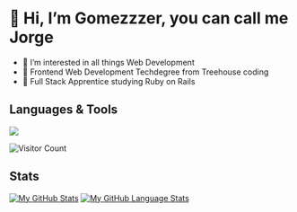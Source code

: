 <h1>👋 Hi, I’m Gomezzzer, you can call me Jorge</h1>
  <ul>
   <li>👀 I’m interested in all things Web Development</li>
   <li> 🌱 Frontend Web Development Techdegree from Treehouse coding</li> 
   <li>💎 Full Stack Apprentice studying Ruby on Rails</li>
  </ul>
  
 <h2>Languages & Tools</h2>
 <p align="left">
  <a href="https://skillicons.dev">
    <img src="https://skillicons.dev/icons?i=js,html,css,react,ruby,rails,github,vscode,postgres)](https://skillicons.dev" />
  </a>
 </p>
 
 
![Visitor Count](https://profile-counter.glitch.me/{gomezzzer-rq}/count.svg)
 
 <h2>Stats</h2>
 
[![My GitHub Stats](https://github-readme-stats.vercel.app/api/?username=gomezzzer&count_private=true&theme=tokyonight&showicons=true)]()
[![My GitHub Language Stats](https://github-readme-stats.vercel.app/api/top-langs/?username=gomezzzer&langs_count=5&theme=tokyonight)]()
<!---

Gomezzzer/Gomezzzer is a ✨ special ✨ repository because its `README.md` (this file) appears on your GitHub profile.
You can click the Preview link to take a look at your changes.
--->
